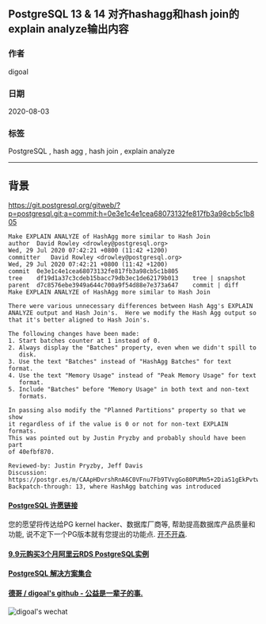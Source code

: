 ## PostgreSQL 13 & 14 对齐hashagg和hash join的explain analyze输出内容                      
                                      
### 作者                                      
digoal                                      
                                      
### 日期                                      
2020-08-03                                      
                                      
### 标签                                      
PostgreSQL , hash agg , hash join , explain analyze                                
                                      
----                                      
                                      
## 背景                
https://git.postgresql.org/gitweb/?p=postgresql.git;a=commit;h=0e3e1c4e1cea68073132fe817fb3a98cb5c1b805    
        
```        
Make EXPLAIN ANALYZE of HashAgg more similar to Hash Join    
author	David Rowley <drowley@postgresql.org>	    
Wed, 29 Jul 2020 07:42:21 +0800 (11:42 +1200)    
committer	David Rowley <drowley@postgresql.org>	    
Wed, 29 Jul 2020 07:42:21 +0800 (11:42 +1200)    
commit	0e3e1c4e1cea68073132fe817fb3a98cb5c1b805    
tree	df19d1a37c3cdeb15bacc79db3ec1de62179b013	tree | snapshot    
parent	d7c8576ebe3949a644c700a9f54d88e7e373a647	commit | diff    
Make EXPLAIN ANALYZE of HashAgg more similar to Hash Join    
    
There were various unnecessary differences between Hash Agg's EXPLAIN    
ANALYZE output and Hash Join's.  Here we modify the Hash Agg output so    
that it's better aligned to Hash Join's.    
    
The following changes have been made:    
1. Start batches counter at 1 instead of 0.    
2. Always display the "Batches" property, even when we didn't spill to    
   disk.    
3. Use the text "Batches" instead of "HashAgg Batches" for text format.    
4. Use the text "Memory Usage" instead of "Peak Memory Usage" for text    
   format.    
5. Include "Batches" before "Memory Usage" in both text and non-text    
   formats.    
    
In passing also modify the "Planned Partitions" property so that we show    
it regardless of if the value is 0 or not for non-text EXPLAIN formats.    
This was pointed out by Justin Pryzby and probably should have been part    
of 40efbf870.    
    
Reviewed-by: Justin Pryzby, Jeff Davis    
Discussion: https://postgr.es/m/CAApHDvrshRnA6C0VFnu7Fb9TVvgGo80PUMm5+2DiaS1gEkPvtw@mail.gmail.com    
Backpatch-through: 13, where HashAgg batching was introduced    
```        
    
  
  
  
  
  
  
  
  
  
  
  
  
  
  
  
  
  
  
  
  
  
  
  
  
  
  
  
  
  
  
  
  
  
  
  
  
  
  
  
  
  
  
  
#### [PostgreSQL 许愿链接](https://github.com/digoal/blog/issues/76 "269ac3d1c492e938c0191101c7238216")
您的愿望将传达给PG kernel hacker、数据库厂商等, 帮助提高数据库产品质量和功能, 说不定下一个PG版本就有您提出的功能点. [开不开森](https://github.com/digoal/blog/issues/76 "269ac3d1c492e938c0191101c7238216").  
  
  
#### [9.9元购买3个月阿里云RDS PostgreSQL实例](https://www.aliyun.com/database/postgresqlactivity "57258f76c37864c6e6d23383d05714ea")
  
  
#### [PostgreSQL 解决方案集合](https://yq.aliyun.com/topic/118 "40cff096e9ed7122c512b35d8561d9c8")
  
  
#### [德哥 / digoal's github - 公益是一辈子的事.](https://github.com/digoal/blog/blob/master/README.md "22709685feb7cab07d30f30387f0a9ae")
  
  
![digoal's wechat](../pic/digoal_weixin.jpg "f7ad92eeba24523fd47a6e1a0e691b59")
  
